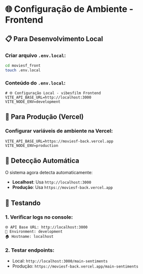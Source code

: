 # 🌐 Configuração de Ambiente - Frontend

## 📋 Para Desenvolvimento Local

### Criar arquivo `.env.local`:
```bash
cd moviesf_front
touch .env.local
```

### Conteúdo do `.env.local`:
```env
# 🌐 Configuração Local - vibesfilm Frontend
VITE_API_BASE_URL=http://localhost:3000
VITE_NODE_ENV=development
```

## 🚀 Para Produção (Vercel)

### Configurar variáveis de ambiente na Vercel:
```env
VITE_API_BASE_URL=https://moviesf-back.vercel.app
VITE_NODE_ENV=production
```

## 🔧 Detecção Automática

O sistema agora detecta automaticamente:
- **Localhost**: Usa `http://localhost:3000`
- **Produção**: Usa `https://moviesf-back.vercel.app`

## 🧪 Testando

### 1. Verificar logs no console:
```
🌐 API Base URL: http://localhost:3000
🔧 Environment: development
🏠 Hostname: localhost
```

### 2. Testar endpoints:
- Local: `http://localhost:3000/main-sentiments`
- Produção: `https://moviesf-back.vercel.app/main-sentiments`
